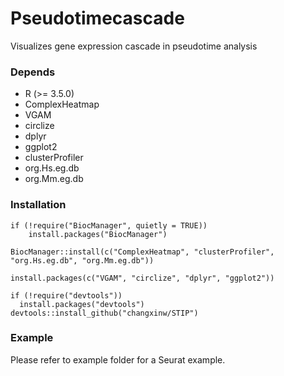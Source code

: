 # Pseudotimecascade
Visualizes gene expression cascade in pseudotime analysis

### Depends
- R (>= 3.5.0)
- ComplexHeatmap 
- VGAM
- circlize
- dplyr
- ggplot2
- clusterProfiler
- org.Hs.eg.db
- org.Mm.eg.db

### Installation

```{r }
if (!require("BiocManager", quietly = TRUE))
    install.packages("BiocManager")

BiocManager::install(c("ComplexHeatmap", "clusterProfiler", "org.Hs.eg.db", "org.Mm.eg.db"))

install.packages(c("VGAM", "circlize", "dplyr", "ggplot2"))

if (!require("devtools"))
  install.packages("devtools")
devtools::install_github("changxinw/STIP")
```

### Example
Please refer to example folder for a Seurat example.

